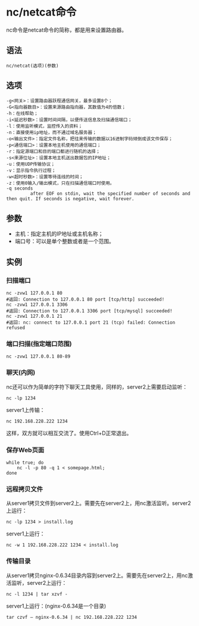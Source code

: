 # nc/netcat命令

nc命令是netcat命令的简称，都是用来设置路由器。

## 语法

	nc/netcat(选项)(参数)

## 选项

	-g<网关>：设置路由器跃程通信网关，最多设置8个；
	-G<指向器数目>：设置来源路由指向器，其数值为4的倍数；
	-h：在线帮助；
	-i<延迟秒数>：设置时间间隔，以便传送信息及扫描通信端口；
	-l：使用监听模式，监控传入的资料；
	-n：直接使用ip地址，而不通过域名服务器；
	-o<输出文件>：指定文件名称，把往来传输的数据以16进制字码倾倒成该文件保存；
	-p<通信端口>：设置本地主机使用的通信端口；
	-r：指定源端口和目的端口都进行随机的选择；
	-s<来源位址>：设置本地主机送出数据包的IP地址；
	-u：使用UDP传输协议；
	-v：显示指令执行过程；
	-w<超时秒数>：设置等待连线的时间；
	-z：使用0输入/输出模式，只在扫描通信端口时使用。
	-q seconds
             after EOF on stdin, wait the specified number of seconds and then quit. If seconds is negative, wait forever.

## 参数

* 主机：指定主机的IP地址或主机名称；
* 端口号：可以是单个整数或者是一个范围。

## 实例

### 扫描端口
	
	nc -zvw1 127.0.0.1 80
	#返回: Connection to 127.0.0.1 80 port [tcp/http] succeeded!
	nc -zvw1 127.0.0.1 3306
	#返回: Connection to 127.0.0.1 3306 port [tcp/mysql] succeeded!
	nc -zvw1 127.0.0.1 21
	#返回: nc: connect to 127.0.0.1 port 21 (tcp) failed: Connection refused

### 端口扫描(指定端口范围)
	
	nc -zvw1 127.0.0.1 80-89

### 聊天(内网)

nc还可以作为简单的字符下聊天工具使用，同样的，server2上需要启动监听：

	nc -lp 1234

server1上传输：

	nc 192.168.228.222 1234

这样，双方就可以相互交流了。使用Ctrl+D正常退出。

### 保存Web页面

	while true; do
	    nc -l -p 80 -q 1 < somepage.html;
	done

### 远程拷贝文件

从server1拷贝文件到server2上。需要先在server2上，用nc激活监听。server2上运行：

	nc -lp 1234 > install.log

server1上运行：
	
	nc -w 1 192.168.228.222 1234 < install.log

### 传输目录

从server1拷贝nginx-0.6.34目录内容到server2上。需要先在server2上，用nc激活监听，server2上运行：
	
	nc -l 1234 | tar xzvf -

server1上运行：(nginx-0.6.34是一个目录)

	tar czvf – nginx-0.6.34 | nc 192.168.228.222 1234